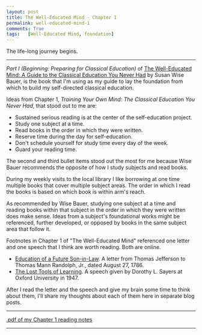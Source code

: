 ```yaml
---
layout: post
title: The Well-Educated Mind - Chapter 1 
permalink: well-educated-mind-1
comments: True
tags:	[Well-Educated Mind, foundation]
---
```


The life-long journey begins.<!--excerpt-->

-----

*Part I (Beginning: Preparing for Classical Education)* of [The Well-Educated Mind: A Guide to the Classical Education You Never Had](http://www.amazon.com/gp/product/0393050947/ref=as_li_qf_sp_asin_il_tl?ie=UTF8&camp=1789&creative=9325&creativeASIN=0393050947&linkCode=as2&tag=6767151-20&linkId=DLLLQ6NYPWZMLZ7A) by Susan Wise Bauer, is the book that I'm using as my guide to lay the foundation from which to build my self-directed classical education.

Ideas from Chapter 1, *Training Your Own Mind: The Classical Education You Never Had*, that stood out to me are:

* Sustained serious reading is at the center of the self-education project.
* Study one subject at a time.
* Read books in the order in which they were written.
* Reserve time during the day for self-education.
* Don't schedule yourself for study time every day of the week.
* Guard your reading time.

The second and third bullet items stood out the most for me because Wise Bauer recommends the opposite of how I study subjects and read books.

During my weekly visits to the local library I like borrowing at one time multiple books that cover multiple subject areas. The order in which I read the books is based on which book is within arm's reach.

As recommended by Wise Bauer, studying one subject at a time and reading books within that subject in the order in which they were written does make sense. Ideas from a subject's foundational works might be referenced, further developed, or opposed by books in the same subject area that follow it.

Footnotes in Chapter 1 of "The Well-Educated Mind" referenced one letter and one speech that I think are worth reading. Both are online.

* [Education of a Future Son-in-Law](http://www.let.rug.nl/usa/presidents/thomas-jefferson/letters-of-thomas-jefferson/jefl48.php). A letter from Thomas Jefferson to Thomas Mann Randolph, Jr., dated August 27, 1786.
* [The Lost Tools of Learning](http://www.gbt.org/text/sayers.html). A speech given by Dorothy L. Sayers at Oxford University in 1947.

After I read the letter and the speech and give my brain some time to think about them, I'll share my thoughts about each of them here in separate blog posts.

-----

[.pdf of my Chapter 1 reading notes](/pdf/well-educated-mind/18Sep2015-ch01-notes.pdf)

-----
